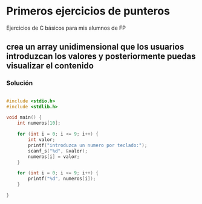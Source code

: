 

# Primeros ejercicios de punteros

Ejercicios de C básicos para mis alumnos de FP

## crea un array unidimensional que los usuarios introduzcan los valores y posteriormente puedas visualizar el contenido

### Solución

```c

#include <stdio.h>
#include <stdlib.h>

void main() {
	int numeros[10];

	for (int i = 0; i <= 9; i++) {
		int valor;
		printf("introduzca un numero por teclado:");
		scanf_s("%d", &valor);
		numeros[i] = valor;
	}

	for (int i = 0; i <= 9; i++) {
		printf("%d", numeros[i]);
	}

}
```
